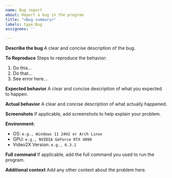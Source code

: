 ```yaml
---
name: Bug report
about: Report a bug in the program
title: "<Bug summary>"
labels: type:Bug
assignees: ''

---
```


**Describe the bug**
A clear and concise description of the bug.

**To Reproduce**
Steps to reproduce the behavior:

1. Do this...
2. Do that...
3. See error here...

**Expected behavior**
A clear and concise description of what you expected to happen.

**Actual behavior**
A clear and concise description of what actually happened.

**Screenshots**
If applicable, add screenshots to help explain your problem.

**Environment:**

- OS: `e.g., Windows 11 24H2 or Arch Linux`
- GPU: `e.g., NVIDIA GeForce RTX 4090`
- Video2X Version: `e.g., 6.3.1`

**Full command**
If applicable, add the full command you used to run the program.

**Additional context**
Add any other context about the problem here.
